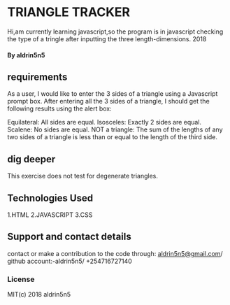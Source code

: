 # TRIANGLE TRACKER
Hi,am currently learning javascript,so the program is in javascript checking the type of a tringle after inputting the three length-dimensions. 2018
#### By aldrin5n5
## requirements
As a user, I would like to enter the 3 sides of a triangle using a Javascript prompt box.  After entering all the 3 sides of a triangle, I should get the following results using the alert box:

Equilateral: All sides are equal.
Isosceles: Exactly 2 sides are equal.
Scalene: No sides are equal.
NOT a triangle: The sum of the lengths of any two sides of a triangle is less than or equal to the length of the third side.

## dig deeper
This exercise does not test for degenerate triangles.
## Technologies Used
1.HTML
2.JAVASCRIPT
3.CSS
## Support and contact details
contact or make a contribution to the code through:
aldrin5n5@gmail.com/
github account:-aldrin5n5/
+254716727140
### License
MIT(c) 2018   aldrin5n5
  
